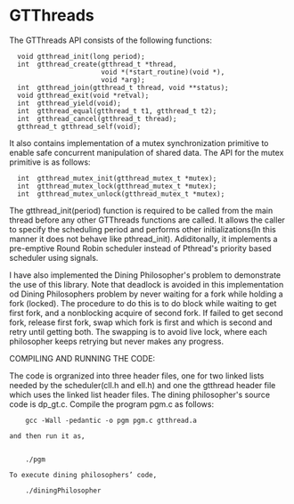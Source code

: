 GTThreads
=========

The GTThreads API consists of the following functions:


      void gtthread_init(long period);
      int  gtthread_create(gtthread_t *thread,
                           void *(*start_routine)(void *),
                           void *arg);
      int  gtthread_join(gtthread_t thread, void **status);
      void gtthread_exit(void *retval);
      int  gtthread_yield(void);
      int  gtthread_equal(gtthread_t t1, gtthread_t t2);
      int  gtthread_cancel(gtthread_t thread);
      gtthread_t gtthread_self(void);
      
It also contains implementation of a mutex synchronization primitive to enable safe concurrent manipulation of shared data. The API for the mutex primitive is as follows:
       
      int  gtthread_mutex_init(gtthread_mutex_t *mutex);
      int  gtthread_mutex_lock(gtthread_mutex_t *mutex);
      int  gtthread_mutex_unlock(gtthread_mutex_t *mutex);

The gtthread_init(period) function is required to be called from the main thread before any other GTThreads functions are called. It allows the caller to specify the scheduling period and performs other initializations(In this manner it does not behave like pthread_init). Adiditonally, it implements a pre-emptive Round Robin scheduler instead of Pthread's priority based scheduler using signals.

I have also implemented the Dining Philosopher's problem to demonstrate the use of this library. Note that deadlock is avoided in this implementation od Dining Philosophers problem by never waiting for a fork while holding a fork (locked). The procedure to do this is to do block while waiting to get first fork, and a nonblocking acquire of second fork. If failed to get second fork, release first fork, swap which fork is first and which is second and retry until getting both. The swapping is to avoid live lock, where each philosopher keeps retrying but never makes any progress.


COMPILING AND RUNNING THE CODE:

The code is orgranized into three header files, one for two linked lists needed by the scheduler(cll.h and ell.h) and one the gtthread header file which uses the linked list header files. The dining philosopher's source code is dp_gt.c. 
Compile the program pgm.c as follows:
	
		gcc -Wall -pedantic -o pgm pgm.c gtthread.a
	
	and then run it as,
	
		
		./pgm	
		
	To execute dining philosophers’ code,
	
		./diningPhilosopher

